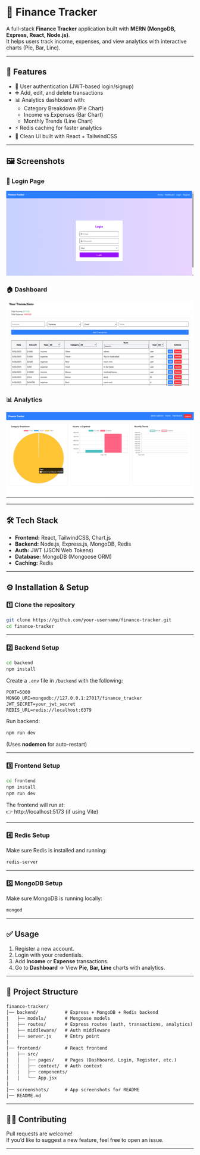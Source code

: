 # 📘 Finance Tracker  

A full-stack **Finance Tracker** application built with **MERN (MongoDB, Express, React, Node.js)**.  
It helps users track income, expenses, and view analytics with interactive charts (Pie, Bar, Line).  

---

## 🚀 Features  
- 🔐 User authentication (JWT-based login/signup)  
- ➕ Add, edit, and delete transactions  
- 📊 Analytics dashboard with:  
  - Category Breakdown (Pie Chart)  
  - Income vs Expenses (Bar Chart)  
  - Monthly Trends (Line Chart)  
- ⚡ Redis caching for faster analytics  
- 🎨 Clean UI built with React + TailwindCSS  

---

## 🖼️ Screenshots  

### 🔑 Login Page  
![Login Page](./screenshots/login.png)  

### 🏠 Dashboard  
![Dashboard](./screenshots/dashboard.png)  

### 📊 Analytics  
![Analytics](./screenshots/analytics.png)  

---

## 🛠️ Tech Stack  

- **Frontend:** React, TailwindCSS, Chart.js  
- **Backend:** Node.js, Express.js, MongoDB, Redis  
- **Auth:** JWT (JSON Web Tokens)  
- **Database:** MongoDB (Mongoose ORM)  
- **Caching:** Redis  

---

## ⚙️ Installation & Setup  

### 1️⃣ Clone the repository  
```bash
git clone https://github.com/your-username/finance-tracker.git
cd finance-tracker
```

---

### 2️⃣ Backend Setup  
```bash
cd backend
npm install
```

Create a `.env` file in `/backend` with the following:  
```env
PORT=5000
MONGO_URI=mongodb://127.0.0.1:27017/finance_tracker
JWT_SECRET=your_jwt_secret
REDIS_URL=redis://localhost:6379
```

Run backend:  
```bash
npm run dev
```
(Uses **nodemon** for auto-restart)  

---

### 3️⃣ Frontend Setup  
```bash
cd frontend
npm install
npm run dev
```

The frontend will run at:  
👉 http://localhost:5173 (if using Vite)  

---

### 4️⃣ Redis Setup  
Make sure Redis is installed and running:  
```bash
redis-server
```

---

### 5️⃣ MongoDB Setup  
Make sure MongoDB is running locally:  
```bash
mongod
```

---

## ✅ Usage  
1. Register a new account.  
2. Login with your credentials.  
3. Add **Income** or **Expense** transactions.  
4. Go to **Dashboard** → View **Pie, Bar, Line** charts with analytics.  

---

## 📂 Project Structure  

```
finance-tracker/
│── backend/          # Express + MongoDB + Redis backend
│   ├── models/       # Mongoose models
│   ├── routes/       # Express routes (auth, transactions, analytics)
│   ├── middleware/   # Auth middleware
│   ├── server.js     # Entry point
│
│── frontend/         # React frontend
│   ├── src/
│   │   ├── pages/    # Pages (Dashboard, Login, Register, etc.)
│   │   ├── context/  # Auth context
│   │   ├── components/
│   │   └── App.jsx
│
│── screenshots/      # App screenshots for README
│── README.md
```

---

## 🧑‍💻 Contributing  
Pull requests are welcome!  
If you’d like to suggest a new feature, feel free to open an issue.  

---


